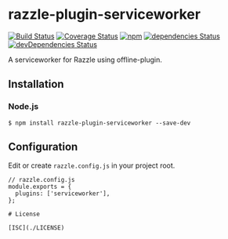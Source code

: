 # razzle-plugin-serviceworker
[![Build Status][1]][2]
[![Coverage Status][3]][4]
[![npm][5]][6]
[![dependencies Status][7]][8]
[![devDependencies Status][9]][10]

[1]: https://travis-ci.org/gnarr/razzle-plugin-serviceworker.svg?branch=master
[2]: https://travis-ci.org/gnarr/razzle-plugin-serviceworker
[3]: https://coveralls.io/repos/github/gnarr/razzle-plugin-serviceworker/badge.svg?branch=master
[4]: https://coveralls.io/github/gnarr/razzle-plugin-serviceworker?branch=master
[5]: https://img.shields.io/npm/v/razzle-plugin-serviceworker.svg?style=flat-square
[6]: https://www.npmjs.com/package/razzle-plugin-serviceworker
[7]: https://david-dm.org/gnarr/razzle-plugin-serviceworker.svg
[8]: https://david-dm.org/gnarr/razzle-plugin-serviceworker
[9]: https://david-dm.org/gnarr/razzle-plugin-serviceworker/dev-status.svg
[10]: https://david-dm.org/gnarr/razzle-plugin-serviceworker?type=dev

A serviceworker for Razzle using offline-plugin.

## Installation

### Node.js

    $ npm install razzle-plugin-serviceworker --save-dev

## Configuration

Edit or create `razzle.config.js` in your project root.

```
// razzle.config.js
module.exports = {
  plugins: ['serviceworker'],
};

# License

[ISC](./LICENSE)
